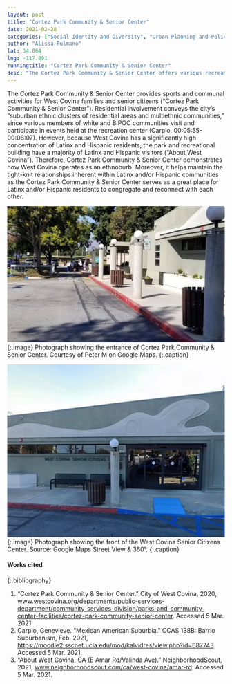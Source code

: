 ```yaml
---
layout: post
title: "Cortez Park Community & Senior Center"
date: 2021-02-28
categories: ["Social Identity and Diversity", "Urban Planning and Policy"]
author: "Alissa Pulmano"
lat: 34.064
lng: -117.891
runningtitle: "Cortez Park Community & Senior Center"
desc: "The Cortez Park Community & Senior Center offers various recreational programs and services to complement the needs and interests of West Covina residents."
---
```

The Cortez Park Community & Senior Center provides sports and communal activities for West Covina families and senior citizens (“Cortez Park Community & Senior Center”). Residential involvement conveys the city’s “suburban ethnic clusters of residential areas and multiethnic communities,” since various members of white and BIPOC communities visit and participate in events held at the recreation center (Carpio, 00:05:55-00:06:07). However, because West Covina has a significantly high concentration of Latinx and Hispanic residents, the park and recreational building have a majority of Latinx and Hispanic visitors (“About West Covina”). Therefore, Cortez Park Community & Senior Center demonstrates how West Covina operates as an ethnoburb. Moreover, it helps maintain the tight-knit relationships inherent within Latinx and/or Hispanic communities as the Cortez Park Community & Senior Center serves as a great place for Latinx and/or Hispanic residents to congregate and reconnect with each other.

![Cortez Park Community & Senior Center](images/CortezParkCommunity_SeniorCenter_Pin5_Image1.jpg)
   {:.image} 
Photograph showing the entrance of Cortez Park Community & Senior Center. Courtesy of Peter M on Google Maps.
   {:.caption} 

![West Covina Senior Citizens Center](images/CortezParkCommunity_SeniorCenter_Pin5_Image2.jpg)
   {:.image}
Photograph showing the front of the West Covina Senior Citizens Center. Source: Google Maps Street View & 360°.
   {:.caption}

#### Works cited

{:.bibliography}
1. “Cortez Park Community & Senior Center.” City of West Covina, 2020, 
www.westcovina.org/departments/public-services-department/community-services-division/parks-and-community-center-facilities/cortez-park-community-senior-center. Accessed 5 Mar. 2021
2. Carpio, Genevieve. “Mexican American Suburbia.” CCAS 138B: Barrio Suburbanism, Feb. 
2021, https://moodle2.sscnet.ucla.edu/mod/kalvidres/view.php?id=687743. Accessed 5 Mar. 2021.
3. “About West Covina, CA (E Amar Rd/Valinda Ave).” NeighborhoodScout, 2021, 
www.neighborhoodscout.com/ca/west-covina/amar-rd. Accessed 5 Mar. 2021.
